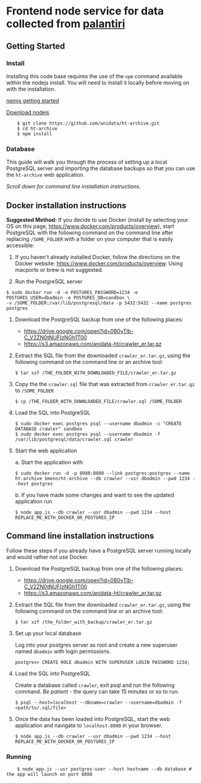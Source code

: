# Frontend node service for data collected from [palantiri](https://github.com/anidata/palantiri.git)

## Getting Started

### Install
Installing this code base requires the use of the `npm` command available within the nodejs install. You will need to install it locally before moving on with the installation.

[npmjs getting started](https://docs.npmjs.com/getting-started/installing-node)

[Download nodejs](https://nodejs.org/en/download/)
```
    $ git clone https://github.com/anidata/ht-archive.git
    $ cd ht-archive
    $ npm install
```
### Database

This guide will walk you through the process of setting up a local PostgreSQL server and importing the database backups so that you can use the `ht-archive` web application.

_Scroll down for command line installation instructions._

## Docker installation instructions

**Suggested Method:** If you decide to use Docker (install by selecting your OS on this page, https://www.docker.com/products/overview), start PostgreSQL with the following command on the command line after replacing `/SOME_FOLDER` with a folder on your computer that is easily accessible:

1. If you haven't already installed Docker, follow the directions on the Docker website: https://www.docker.com/products/overview.  Using macports or brew is not suggested.

1. Run the PostgreSQL server
  ```
  $ sudo docker run -d -e POSTGRES_PASSWORD=1234 -e POSTGRES_USER=dbadmin -e POSTGRES_DB=sandbox \ 
  -v /SOME_FOLDER:/var/lib/postgresql/data -p 5432:5432 --name postgres postgres
  ```

1. Download the PostgreSQL backup from one of the following places:
    * https://drive.google.com/open?id=0B0yTlb-C_V2ZN0tNUFIzNGh1T00
    * https://s3.amazonaws.com/anidata-ht/crawler_er.tar.gz

1. Extract the SQL file from the downloaded `crawler_er.tar.gz`, using the following command on the command line or an archive tool:
    ```
    $ tar xzf /THE_FOLDER_WITH_DOWNLOADED_FILE/crawler_er.tar.gz
    ```
1. Copy the the `crawler.sql` file that was extracted from `crawler_er.tar.gz` to `/SOME_FOLDER`
    ```
    $ cp /THE_FOLDER_WITH_DOWNLOADED_FILE/crawler.sql /SOME_FOLDER
    ```
1. Load the SQL into PostgreSQL
    ```
    $ sudo docker exec postgres psql --username dbadmin -c "CREATE DATABASE crawler" sandbox
    $ sudo docker exec postgres psql --username dbadmin -f /var/lib/postgresql/data/crawler.sql crawler
    ```

1. Start the web application

    a. Start the application with
    ```
    $ sudo docker run -d -p 8080:8080 --link postgres:postgres --name ht-archive bmenn/ht-archive --db crawler --usr dbadmin --pwd 1234 --host postgres
    ```

    b. If you have made some changes and want to see the updated application run
    ```
    $ node app.js --db crawler --usr dbadmin --pwd 1234 --host REPLACE_ME_WITH_DOCKER_OR_POSTGRES_IP
    ````

## Command line installation instructions
Follow these steps if you already have a PostgreSQL server running locally and would rather not use Docker.  

1. Download the PostgreSQL backup from one of the following places:
    * https://drive.google.com/open?id=0B0yTlb-C_V2ZN0tNUFIzNGh1T00
    * https://s3.amazonaws.com/anidata-ht/crawler_er.tar.gz

2. Extract the SQL file from the downloaded `crawler_er.tar.gz`, using the following command on the command line or an archive tool:
    ```
    $ tar xzf /the_folder_with_backup/crawler_er.tar.gz
    ```
3. Set up your local database
    
    Log into your postgres server as root and create a new superuser named `dbadmin` with login permissions.
    ```
    postgres> CREATE ROLE dbadmin WITH SUPERUSER LOGIN PASSWORD 1234;
    ```

4. Load the SQL into PostgreSQL
    
    Create a database called `crawler`, exit psql and run the following command. _Be patient_ - the query can take 15 minutes or so to run.
    ```
    $ psql --host=localhost --dbname=crawler --username=dbadmin -f <path/to/.sql/file>
    ```

5. Once the data has been loaded into PostgreSQL, start the web application and navigate to `localhost:8080` in your browser.
    ```
    $ node app.js --db crawler --usr dbadmin --pwd 1234 --host REPLACE_ME_WITH_DOCKER_OR_POSTGRES_IP
    ````

### Running

```
    $ node app.js --usr postgres-user --host hostname --db database # the app will launch on port 8080
```
